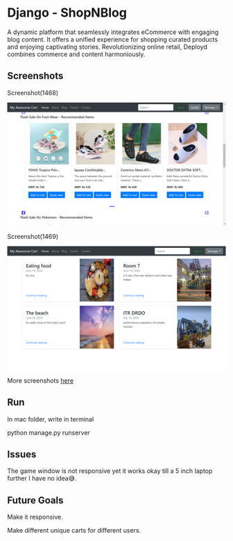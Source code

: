 
# Django - ShopNBlog

A dynamic platform that seamlessly integrates eCommerce with engaging blog content. It offers a unified experience for shopping curated products and enjoying captivating stories. Revolutionizing online retail, Deployd combines commerce and content harmoniously. 

## Screenshots

Screenshot(1468)

![App Screenshot](https://github.com/TanCannon/ShopNBlog/blob/master/screenshot/Screenshot%20(1468).png)

Screenshot(1469)

![App Screenshot](https://github.com/TanCannon/ShopNBlog/blob/master/screenshot/Screenshot%20(1469).png)

More screenshots [here](https://github.com/TanCannon/ShopNBlog/tree/master/screenshot)

## Run

In mac folder, write in terminal

python manage.py runserver
    
## Issues

The game window is not responsive yet it works okay till a 5 inch laptop further I have no idea😅.

## Future Goals

Make it responsive.

Make different unique carts for different users.

